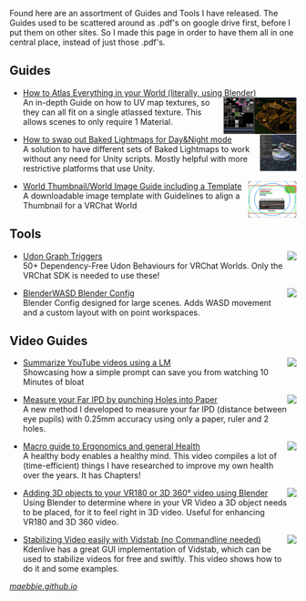 Found here are an assortment of Guides and Tools I have released. The Guides used to be scattered around as .pdf's on google drive first, before I put them on other sites. So I made this page in order to have them all in one central place, instead of just those .pdf's.

## Guides
* [How to Atlas Everything in your World (literally, using Blender)](https://maebbie.github.io/UV-Atlas-Everything-Guide-Blender)
  <img align="right" height="64" src="https://raw.githubusercontent.com/Maebbie/Maebbie.github.io/refs/heads/main/UV-Atlas-Everything-Guide-Blender/images/28.jpg">
<br>An in-depth Guide on how to UV map textures, so they can all fit on a single atlassed texture. This allows scenes to only require 1 Material.

* [How to swap out Baked Lightmaps for Day&Night mode](https://maebbie.github.io/Swap-Baked-Lightmaps-VRChat)
  <img align="right" height="64" src="https://raw.githubusercontent.com/Maebbie/Maebbie.github.io/refs/heads/main/Swap-Baked-Lightmaps-VRChat/images/a05.jpg">
<br>A solution to have different sets of Baked Lightmaps to work without any need for Unity scripts. Mostly helpful with more restrictive platforms that use Unity.

* [World Thumbnail/World Image Guide including a Template](https://maebbie.github.io/World-Thumbnail-Guide-VRChat)
  <img align="right" height="64" src="https://raw.githubusercontent.com/Maebbie/Maebbie.github.io/refs/heads/main/World-Thumbnail-Guide-VRChat/images/World%20Thumbnail%20Template.png">
<br>A downloadable image template with Guidelines to align a Thumbnail for a VRChat World 

## Tools
* [Udon Graph Triggers](https://github.com/Maebbie/Udon-Graph-Triggers)
  <img align="right" height="64" src="https://github.com/user-attachments/assets/81aa9140-38d4-44a3-8aa8-63fe32faef00">
<br>50+ Dependency-Free Udon Behaviours for VRChat Worlds. Only the VRChat SDK is needed to use these! 

* [BlenderWASD Blender Config](https://github.com/Maebbie/BlenderWASD)
  <img align="right" height="64" src="https://github.com/user-attachments/assets/dfc536ba-ce9b-497e-a436-54dfcf41195e">
<br>Blender Config designed for large scenes. Adds WASD movement and a custom layout with on point workspaces.

## Video Guides

* [Summarize YouTube videos using a LM](https://www.youtube.com/watch?v=AgCSZ1ScQcE&list=PLHPl0SFKkUjMAMK71FGjMcuWVKdD2UlNp)
  <img align="right" height="64" src="https://i.ytimg.com/vi/AgCSZ1ScQcE/hqdefault.jpg?sqp=-oaymwEcCPYBEIoBSFXyq4qpAw4IARUAAIhCGAFwAcABBg==&rs=AOn4CLAaZWBpU-rQ_S2LsoyindFRHjb8cQ">
<br> Showcasing how a simple prompt can save you from watching 10 Minutes of bloat

* [Measure your Far IPD by punching Holes into Paper](https://www.youtube.com/watch?v=F5CKUl9bU4M&list=PLHPl0SFKkUjMAMK71FGjMcuWVKdD2UlNp)
  <img align="right" height="64" src="https://i.ytimg.com/vi/F5CKUl9bU4M/hqdefault.jpg?sqp=-oaymwEcCPYBEIoBSFXyq4qpAw4IARUAAIhCGAFwAcABBg==&rs=AOn4CLCwiv8khDpn-HHuPMYasDX328Iacg">
<br> A new method I developed to measure your far IPD (distance between eye pupils) with 0.25mm accuracy using only a paper, ruler and 2 holes.

* [Macro guide to Ergonomics and general Health](https://www.youtube.com/watch?v=JTjh759eYis&list=PLHPl0SFKkUjMAMK71FGjMcuWVKdD2UlNp)
  <img align="right" height="64" src="https://i.ytimg.com/vi/JTjh759eYis/hqdefault.jpg?sqp=-oaymwEcCPYBEIoBSFXyq4qpAw4IARUAAIhCGAFwAcABBg==&rs=AOn4CLBCaUeFKM4Eg3z49XANGJaE70Znjw">
<br> A healthy body enables a healthy mind. This video compiles a lot of (time-efficient) things I have researched to improve my own health over the years. It has Chapters!

* [Adding 3D objects to your VR180 or 3D 360° video using Blender](https://www.youtube.com/watch?v=pcYm1isKWfk&list=PLHPl0SFKkUjMAMK71FGjMcuWVKdD2UlNp)
  <img align="right" height="64" src="https://i.ytimg.com/vi/pcYm1isKWfk/hqdefault.jpg?sqp=-oaymwEcCPYBEIoBSFXyq4qpAw4IARUAAIhCGAFwAcABBg==&rs=AOn4CLArPOjbLB_ntNZiUEveu664bxk-jw">
<br> Using Blender to determine where in your VR Video a 3D object needs to be placed, for it to feel right in 3D video. Useful for enhancing VR180 and 3D 360 video.

* [Stabilizing Video easily with Vidstab (no Commandline needed)](https://www.youtube.com/watch?v=eo7HSqKsd70&list=PLHPl0SFKkUjMAMK71FGjMcuWVKdD2UlNp)
  <img align="right" height="64" src="https://i.ytimg.com/vi/eo7HSqKsd70/hqdefault.jpg?sqp=-oaymwEcCPYBEIoBSFXyq4qpAw4IARUAAIhCGAFwAcABBg==&rs=AOn4CLChe8Qjom60UjDC05FAYU6hozdG4A">
<br> Kdenlive has a great GUI implementation of Vidstab, which can be used to stabilize videos for free and swiftly. This video shows how to do it and some examples.


*[maebbie.github.io](https://maebbie.github.io)*
